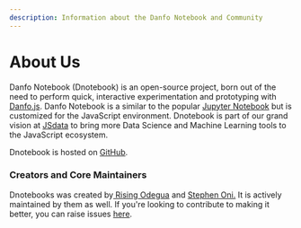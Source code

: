 ```yaml
---
description: Information about the Danfo Notebook and Community
---
```


# About Us

Danfo Notebook \(Dnotebook\) is an open-source project, born out of the need to perform quick, interactive experimentation and prototyping with [Danfo.js](https://danfo.jsdata.org). Danfo Notebook is a similar to the popular [Jupyter Notebook](https://jupyter.org) but is customized for the JavaScript environment. Dnotebook is part of our grand vision at [JSdata](https://github.com/opensource9ja) to bring more Data Science and Machine Learning tools to the JavaScript ecosystem.

Dnotebook is hosted on [GitHub](https://github.com/opensource9ja/notebookjs). 

### Creators and Core Maintainers

Dnotebooks was created by[ Rising Odegua](https://twitter.com/risingodegua) and [Stephen Oni.](https://twitter.com/steveoni) It is actively maintained by them as well. If you're looking to contribute to making it better, you can raise issues [here](https://github.com/opensource9ja/notebookjs/issues).



